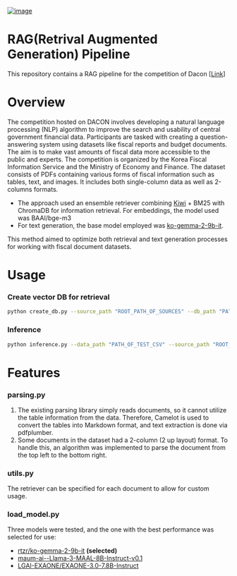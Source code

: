 [![image](https://github.com/user-attachments/assets/b66b2660-f140-45b3-a143-20d9b6e007e6)](https://dacon.io/competitions/official/236295/overview/description)

# RAG(Retrival Augmented Generation) Pipeline
This repository contains a RAG pipeline for the competition of Dacon [[Link](https://dacon.io/competitions/official/236295/overview/description)]

# Overview
The competition hosted on DACON involves developing a natural language processing (NLP) algorithm to improve the search and usability of central government financial data. Participants are tasked with creating a question-answering system using datasets like fiscal reports and budget documents. The aim is to make vast amounts of fiscal data more accessible to the public and experts. The competition is organized by the Korea Fiscal Information Service and the Ministry of Economy and Finance.
The dataset consists of PDFs containing various forms of fiscal information such as tables, text, and images. It includes both single-column data as well as 2-columns formats.

- The approach used an ensemble retriever combining [Kiwi](https://github.com/bab2min/Kiwi) + BM25 with ChromaDB for information retrieval.
For embeddings, the model used was BAAI/bge-m3
- For text generation, the base model employed was [ko-gemma-2-9b-it](https://huggingface.co/rtzr/ko-gemma-2-9b-it).

This method aimed to optimize both retrieval and text generation processes for working with fiscal document datasets.

# Usage
### Create vector DB for retrieval
```bash
python create_db.py --source_path "ROOT_PATH_OF_SOURCES" --db_path "PATH_TO_SAVE_DB"
```

### Inference
```bash
python inference.py --data_path "PATH_OF_TEST_CSV" --source_path "ROOT_PATH_OF_SOURCES" --chroma_path "PATH_TO_SAVE_DB" --submission "NAME_OF_RESULT"
```

# Features
### parsing.py
1. The existing parsing library simply reads documents, so it cannot utilize the table information from the data. Therefore, Camelot is used to convert the tables into Markdown format, and text extraction is done via pdfplumber.
2. Some documents in the dataset had a 2-column (2 up layout) format. To handle this, an algorithm was implemented to parse the document from the top left to the bottom right.

### utils.py
The retriever can be specified for each document to allow for custom usage.

### load_model.py
Three models were tested, and the one with the best performance was selected for use:

- [rtzr/ko-gemma-2-9b-it](https://huggingface.co/rtzr/ko-gemma-2-9b-it) **(selected)**
- [maum-ai--Llama-3-MAAL-8B-Instruct-v0.1](https://huggingface.co/maum-ai/Llama-3-MAAL-8B-Instruct-v0.1)
- [LGAI-EXAONE/EXAONE-3.0-7.8B-Instruct](https://huggingface.co/LGAI-EXAONE/EXAONE-3.0-7.8B-Instruct)
